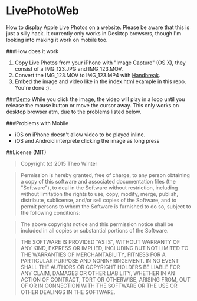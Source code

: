 # LivePhotoWeb

How to display Apple Live Photos on a website. Please be aware that this is just a silly hack. It currently only works in Desktop browsers, though I'm looking into making it work on mobile too. 

###How does it work
1. Copy Live Photos from your iPhone with "Image Capture" (OS X), they consist of a IMG\_123.JPG and IMG\_123.MOV.
2. Convert the IMG\_123.MOV to IMG\_123.MP4 with [Handbreak](https://handbrake.fr/).
3. Embed the image and video like in the index.html example in this repo. You're done :).

###[Demo](http://w1nter.com/apps/LiveViewer/)
While you click the image, the video will play in a loop until you release the mouse button or move the cursor away. This only works on desktop browser atm, due to the problems listed below.

###Problems with Mobile
+ iOS on iPhone doesn't allow video to be played inline.
+ iOS and Android interprete clicking the image as long press

##License (MIT)
> Copyright (c) 2015 Theo Winter

> Permission is hereby granted, free of charge, to any person obtaining a copy
of this software and associated documentation files (the "Software"), to deal
in the Software without restriction, including without limitation the rights
to use, copy, modify, merge, publish, distribute, sublicense, and/or sell
copies of the Software, and to permit persons to whom the Software is
furnished to do so, subject to the following conditions:

> The above copyright notice and this permission notice shall be included in
all copies or substantial portions of the Software.

> THE SOFTWARE IS PROVIDED "AS IS", WITHOUT WARRANTY OF ANY KIND, EXPRESS OR
IMPLIED, INCLUDING BUT NOT LIMITED TO THE WARRANTIES OF MERCHANTABILITY,
FITNESS FOR A PARTICULAR PURPOSE AND NONINFRINGEMENT. IN NO EVENT SHALL THE
AUTHORS OR COPYRIGHT HOLDERS BE LIABLE FOR ANY CLAIM, DAMAGES OR OTHER
LIABILITY, WHETHER IN AN ACTION OF CONTRACT, TORT OR OTHERWISE, ARISING FROM,
OUT OF OR IN CONNECTION WITH THE SOFTWARE OR THE USE OR OTHER DEALINGS IN
THE SOFTWARE.